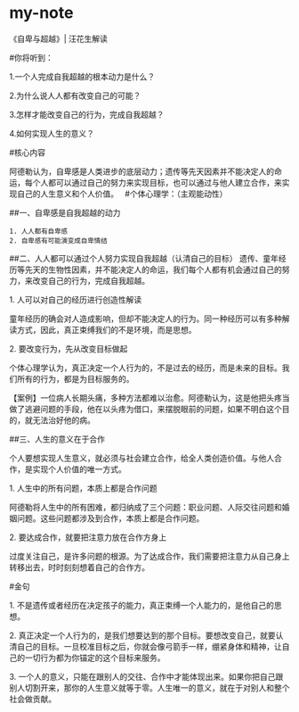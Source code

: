 # my-note
《自卑与超越》| 汪花生解读

#你将听到：

1.一个人完成自我超越的根本动力是什么？

2.为什么说人人都有改变自己的可能？

3.怎样才能改变自己的行为，完成自我超越？

4.如何实现人生的意义？

#核心内容

阿德勒认为，自卑感是人类进步的底层动力；遗传等先天因素并不能决定人的命运，每个人都可以通过自己的努力来实现目标，也可以通过与他人建立合作，来实现自己的人生意义和个人价值。
 
#个体心理学：（主观能动性）

##一、自卑感是自我超越的动力

	1. 人人都有自卑感
	2. 自卑感有可能演变成自卑情结

##二、人人都可以通过个人努力实现自我超越（认清自己的目标）
遗传、童年经历等先天的生物性因素，并不能决定人的命运，我们每个人都有机会通过自己的努力，来改变自己的行为，完成自我超越。

1. 人可以对自己的经历进行创造性解读

童年经历的确会对人造成影响，但却不能决定人的行为。同一种经历可以有多种解读方式，因此，真正束缚我们的不是环境，而是思想。

2. 要改变行为，先从改变目标做起

个体心理学认为，真正决定一个人行为的，不是过去的经历，而是未来的目标。我们所有的行为，都是为目标服务的。

【案例】一位病人长期头痛，多种方法都难以治愈。阿德勒认为，这是他把头疼当做了逃避问题的手段，他在以头疼为借口，来摆脱眼前的问题，如果不明白这个目的，就无法治好他的病。

##三、人生的意义在于合作

个人要想实现人生意义，就必须与社会建立合作，给全人类创造价值。与他人合作，是实现个人价值的唯一方式。

1. 人生中的所有问题，本质上都是合作问题

阿德勒将人生中的所有困难，都归纳成了三个问题：职业问题、人际交往问题和婚姻问题。这些问题都涉及到合作，本质上都是合作问题。

2. 要达成合作，就要把注意力放在合作方身上

过度关注自己，是许多问题的根源。为了达成合作，我们需要把注意力从自己身上转移出去，时时刻刻想着自己的合作方。

#金句

1. 不是遗传或者经历在决定孩子的能力，真正束缚一个人能力的，是他自己的思想。

2. 真正决定一个人行为的，是我们想要达到的那个目标。要想改变自己，就要认清自己的目标。一旦校准目标之后，你就会像弓箭手一样，绷紧身体和精神，让自己的一切行为都为你锚定的这个目标来服务。

3. 一个人的意义，只能在跟别人的交往、合作中才能体现出来。如果你把自己跟别人切割开来，那你的人生意义就等于零。人生唯一的意义，就在于对别人和整个社会做贡献。
